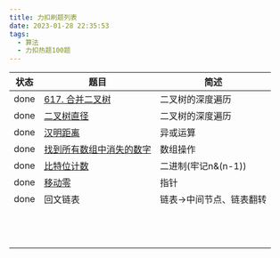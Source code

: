 ```yaml
---
title: 力扣刷题列表
date: 2023-01-28 22:35:53
tags:
  - 算法
  - 力扣热题100题
---
```


| 状态 | 题目                                                         | 简述                     |
| ---- | ------------------------------------------------------------ | ------------------------ |
| done | [617. 合并二叉树](https://leetcode.cn/problems/merge-two-binary-trees/) | 二叉树的深度遍历         |
| done | [二叉树直径](https://fengtingxin.github.io/2022/06/12/%E5%8A%9B%E6%89%A3%E7%83%AD%E9%A2%98100%E9%A2%98-%E4%BA%8C%E5%8F%89%E6%A0%91%E7%9A%84%E7%9B%B4%E5%BE%84/) | 二叉树的深度遍历         |
| done | [汉明距离](https://fengtingxin.github.io/2023/01/30/%E5%8A%9B%E6%89%A3%E7%83%AD%E9%A2%98100%E9%A2%98-%E6%B1%89%E6%98%8E%E8%B7%9D%E7%A6%BB/) | 异或运算                 |
| done | [找到所有数组中消失的数字](https://fengtingxin.github.io/2023/01/31/%E5%8A%9B%E6%89%A3%E7%83%AD%E9%A2%98100%E9%A2%98-%E6%89%BE%E5%88%B0%E6%89%80%E6%9C%89%E6%95%B0%E7%BB%84%E4%B8%AD%E6%B6%88%E5%A4%B1%E7%9A%84%E6%95%B0%E5%AD%97/) | 数组操作                 |
| done | [比特位计数](https://fengtingxin.github.io/2023/01/05/%E5%8A%9B%E6%89%A3%E7%83%AD%E9%A2%98100%E9%A2%98-%E6%AF%94%E7%89%B9%E4%BD%8D%E8%AE%A1%E6%95%B0/) | 二进制(牢记n&(n-1))      |
| done | [移动零](https://fengtingxin.github.io/2023/02/09/%E5%8A%9B%E6%89%A3%E7%83%AD%E9%A2%98100%E9%A2%98-%E7%A7%BB%E5%8A%A8%E9%9B%B6/) | 指针                     |
| done | 回文链表                                                     | 链表->中间节点、链表翻转 |
|      |                                                              |                          |
|      |                                                              |                          |
|      |                                                              |                          |
|      |                                                              |                          |
|      |                                                              |                          |
|      |                                                              |                          |
|      |                                                              |                          |
|      |                                                              |                          |
|      |                                                              |                          |
|      |                                                              |                          |
|      |                                                              |                          |
|      |                                                              |                          |

